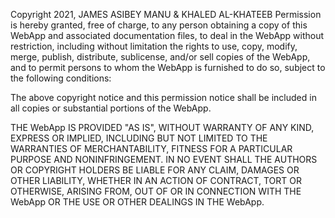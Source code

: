 Copyright 2021, JAMES ASIBEY MANU & KHALED AL-KHATEEB
Permission is hereby granted, free of charge, to any person obtaining a copy of this WebApp and associated documentation files, to deal in the WebApp without restriction, including without limitation the rights to use, copy, modify, merge, publish, distribute, sublicense, and/or sell copies of the WebApp, and to permit persons to whom the WebApp is furnished to do so, subject to the following conditions:

The above copyright notice and this permission notice shall be included in all copies or substantial portions of the WebApp.

THE WebApp IS PROVIDED "AS IS", WITHOUT WARRANTY OF ANY KIND, EXPRESS OR IMPLIED, INCLUDING BUT NOT LIMITED TO THE WARRANTIES OF MERCHANTABILITY, FITNESS FOR A PARTICULAR PURPOSE AND NONINFRINGEMENT. IN NO EVENT SHALL THE AUTHORS OR COPYRIGHT HOLDERS BE LIABLE FOR ANY CLAIM, DAMAGES OR OTHER LIABILITY, WHETHER IN AN ACTION OF CONTRACT, TORT OR OTHERWISE, ARISING FROM, OUT OF OR IN CONNECTION WITH THE WebApp OR THE USE OR OTHER DEALINGS IN THE WebApp.